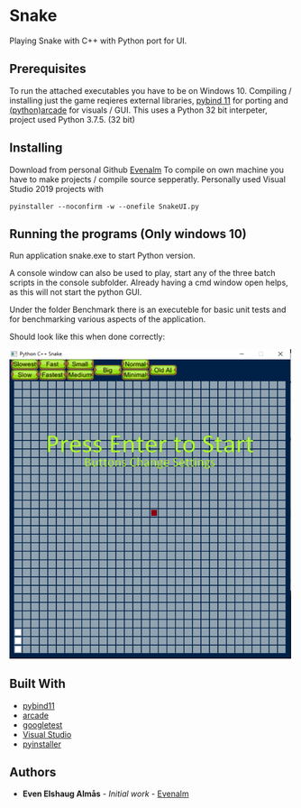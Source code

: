 # Snake
Playing Snake with C++ with Python port for UI.

## Prerequisites

To run the attached executables you have to be on Windows 10.
Compiling / installing just the game reqieres external libraries, [pybind 11](https://pybind11.readthedocs.io/en/stable/) for porting and [(python)arcade](https://arcade.academy/#) for visuals / GUI.
This uses a Python 32 bit interpeter, project used Python 3.7.5. (32 bit) 

## Installing

Download from personal Github [Evenalm](https://github.com/Evenalm/Snake/)
To compile on own machine you have to make projects / compile source sepperatly.
Personally used Visual Studio 2019 projects with 
```
pyinstaller --noconfirm -w --onefile SnakeUI.py
```

## Running the programs (Only windows 10)
Run application snake.exe to start Python version. 

A console window can also be used to play, start any of the three batch scripts in the console subfolder. 
Already having a cmd window open helps, as this will not start the python GUI.

Under the folder Benchmark there is an executeble for basic unit tests and for benchmarking various aspects of the application. 

Should look like this when done correctly:

<img src="images/RunningApplication.PNG" width="500">

## Built With

* [pybind11](https://pybind11.readthedocs.io/en/stable/)
* [arcade](https://arcade.academy/#)
* [googletest](https://github.com/google/googletest)
* [Visual Studio](https://visualstudio.microsoft.com/)
* [pyinstaller](https://www.pyinstaller.org/)


## Authors

* **Even Elshaug Almås** - *Initial work* - [Evenalm](https://github.com/Evenalm)
